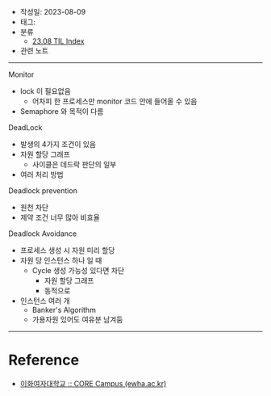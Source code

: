 - 작성일: 2023-08-09
- 태그: 
- 분류
    - [23.08 TIL Index](23.08%20TIL%20Index.md)
- 관련 노트

---

Monitor

- lock 이 필요없음
    - 어차피 한 프로세스만 monitor 코드 안에 들어올 수 있음
- Semaphore 와 목적이 다름

DeadLock

- 발생의 4가지 조건이 있음
- 자원 할당 그래프
    - 사이클은 데드락 판단의 일부
- 여러 처리 방법

Deadlock prevention

- 원천 차단
- 제약 조건 너무 많아 비효율

Deadlock Avoidance

- 프로세스 생성 시 자원 미리 할당
- 자원 당 인스턴스 하나 일 때
    - Cycle 생성 가능성 있다면 차단
        - 자원 할당 그래프
        - 동적으로
- 인스턴스 여러 개
    - Banker's Algorithm
    - 가용자원 있어도 여유분 남겨둠

---

# Reference

- [이화여자대학교 :: CORE Campus (ewha.ac.kr)](https://core.ewha.ac.kr/publicview/C0101020140411151510275738?vmode=f)